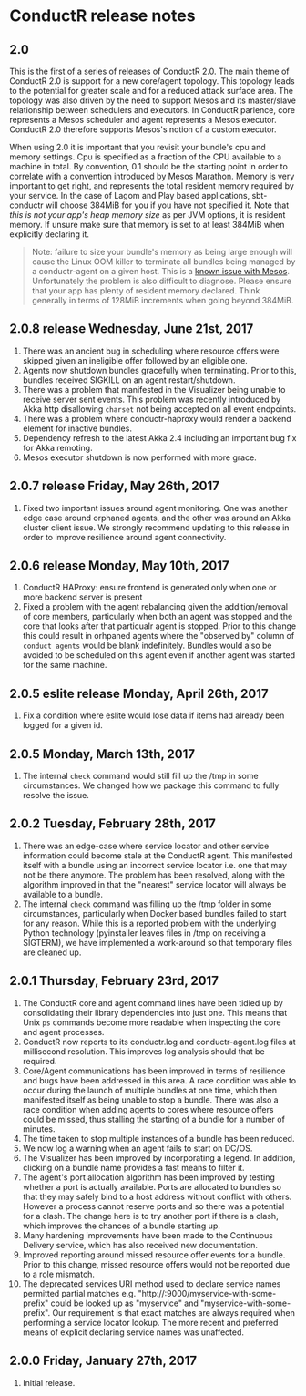 # ConductR release notes

## 2.0

This is the first of a series of releases of ConductR 2.0. The main theme of ConductR 2.0 is support for a new core/agent topology. This topology leads to the potential for greater scale and for a reduced attack surface area. The topology was also driven by the need to support Mesos and its master/slave relationship between schedulers and executors. In ConductR parlence, core represents a Mesos scheduler and agent represents a Mesos executor. ConductR 2.0 therefore supports Mesos's notion of a custom executor.

When using 2.0 it is important that you revisit your bundle's cpu and memory settings. Cpu is specified as a fraction of the CPU available to a machine in total. By convention, 0.1 should be the starting point in order to correlate with a convention introduced by Mesos Marathon. Memory is very important to get right, and represents the total resident memory required by your service. In the case of Lagom and Play based applications, sbt-conductr will choose 384MiB for you if you have not specified it. Note that *this is not your app's heap memory size* as per JVM options, it is resident memory. If unsure make sure that memory is set to at least 384MiB when explicitly declaring it.

> Note: failure to size your bundle's memory as being large enough will cause the Linux OOM killer to terminate all bundles being managed by a conductr-agent on a given host. This is a [known issue with Mesos](https://issues.apache.org/jira/browse/MESOS-3333#). Unfortunately the problem is also difficult to diagnose. Please ensure that your app has plenty of resident memory declared. Think generally in terms of 128MiB increments when going beyond 384MiB.

## 2.0.8 release Wednesday, June 21st, 2017

1. There was an ancient bug in scheduling where resource offers were skipped given an ineligible offer followed by an eligible one.
2. Agents now shutdown bundles gracefully when terminating. Prior to this, bundles received SIGKILL on an agent restart/shutdown.
3. There was a problem that manifested in the Visualizer being unable to receive server sent events. This problem was recently introduced by Akka http disallowing `charset` not being accepted on all event endpoints.
4. There was a problem where conductr-haproxy would render a backend element for inactive bundles.
5. Dependency refresh to the latest Akka 2.4 including an important bug fix for Akka remoting.
6. Mesos executor shutdown is now performed with more grace.

## 2.0.7 release Friday, May 26th, 2017

1. Fixed two important issues around agent monitoring. One was another edge case around orphaned agents, and the other was around an Akka cluster client issue. We strongly recommend updating to this release in order to improve resilience around agent connectivity.

## 2.0.6 release Monday, May 10th, 2017

1. ConductR HAProxy: ensure frontend is generated only when one or more backend server is present
2. Fixed a problem with the agent rebalancing given the addition/removal of core members, particularly when both an agent was stopped and the core that looks after that particualr agent is stopped. Prior to this change this could result in orhpaned agents where the "observed by" column of `conduct agents` would be blank indefinitely. Bundles would also be avoided to be scheduled on this agent even if another agent was started for the same machine.

## 2.0.5 eslite release Monday, April 26th, 2017

1. Fix a condition where eslite would lose data if items had already been logged for a given id.

## 2.0.5 Monday, March 13th, 2017

1. The internal `check` command would still fill up the /tmp in some circumstances. We changed how we package this command to fully resolve the issue.

## 2.0.2 Tuesday, February 28th, 2017

1. There was an edge-case where service locator and other service information could become stale at the ConductR agent. This manifested itself with a bundle using an incorrect service locator i.e. one that may not be there anymore. The problem has been resolved, along with the algorithm improved in that the "nearest" service locator will always be available to a bundle.
2. The internal `check` command was filling up the /tmp folder in some circumstances, particularly when Docker based bundles failed to start for any reason. While this is a reported problem with the underlying Python technology (pyinstaller leaves files in /tmp on receiving a SIGTERM), we have implemented a work-around so that temporary files are cleaned up.

## 2.0.1 Thursday, February 23rd, 2017

1. The ConductR core and agent command lines have been tidied up by consolidating their library dependencies into just one. This means that Unix `ps` commands become more readable when inspecting the core and agent processes.
2. ConductR now reports to its conductr.log and conductr-agent.log files at millisecond resolution. This improves log analysis should that be required.
3. Core/Agent communications has been improved in terms of resilience and bugs have been addressed in this area. A race condition was able to occur during the launch of multiple bundles at one time, which then manifested itself as being unable to stop a bundle. There was also a race condition when adding agents to cores where resource offers could be missed, thus stalling the starting of a bundle for a number of minutes.
4. The time taken to stop multiple instances of a bundle has been reduced.
5. We now log a warning when an agent fails to start on DC/OS.
6. The Visualizer has been improved by incorporating a legend. In addition, clicking on a bundle name provides a fast means to filter it.
7. The agent's port allocation algorithm has been improved by testing whether a port is actually available. Ports are allocated to bundles so that they may safely bind to a host address without conflict with others. However a process cannot reserve ports and so there was a potential for a clash. The change here is to try another port if there is a clash, which improves the chances of a bundle starting up.
8. Many hardening improvements have been made to the Continuous Delivery service, which has also received new documentation.
9. Improved reporting around missed resource offer events for a bundle. Prior to this change, missed resource offers would not be reported due to a role mismatch.
10. The deprecated services URI method used to declare service names permitted partial matches e.g. "http://:9000/myservice-with-some-prefix" could be looked up as "myservice" and "myservice-with-some-prefix". Our requirement is that exact matches are always required when performing a service locator lookup. The more recent and preferred means of explicit declaring service names was unaffected.

## 2.0.0 Friday, January 27th, 2017

1. Initial release.

